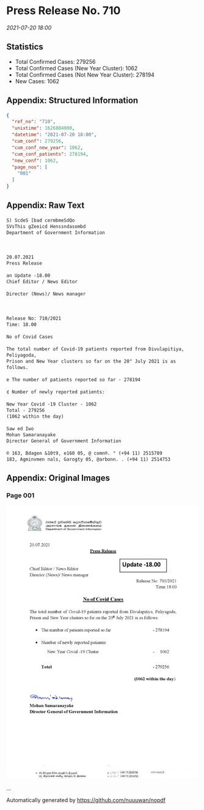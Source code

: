 
# Press Release No. 710
*2021-07-20 18:00*
## Statistics
* Total Confirmed Cases: 279256
* Total Confirmed Cases (New Year Cluster): 1062
* Total Confirmed Cases (Not New Year Cluster): 278194
* New Cases: 1062




## Appendix: Structured Information
```json
{
  "ref_no": "710",
  "unixtime": 1626804000,
  "datetime": "2021-07-20 18:00",
  "cum_conf": 279256,
  "cum_conf_new_year": 1062,
  "cum_conf_patients": 278194,
  "new_conf": 1062,
  "page_nos": [
    "001"
  ]
}
```

## Appendix: Raw Text
```text
S) ScdeS [bad cermbmeSdQo
SVsThis gZeeicd Henssndasombd
Department of Government Information

 

20.07.2021
Press Release

an Update -18.00
Chief Editor / News Editor

Director (News)/ News manager

 

Release No: 710/2021
Time: 18.00

No of Covid Cases

The total number of Covid-19 patients reported from Divulapitiya, Peliyagoda,
Prison and New Year clusters so far on the 20" July 2021 is as follows.

e The number of patients reported so far - 278194

¢ Number of newly reported patients:

New Year Covid -19 Cluster - 1062
Total - 279256
(1062 within the day)

Saw ed Iwo
Mohan Samaranayake
Director General of Government Information

© 163, Bdagen &10t9, e160 05, @ comn®. ° (+94 11) 2515789
183, Agminvmen nals, Garogty 05, @arbonn. . (+94 11) 2514753

```

## Appendix: Original Images

### Page 001

![page_no](https://raw.githubusercontent.com/nuuuwan/nopdf_data/main/nopdf.dgigovlk.ref710.page001.jpeg)
        

...

Automatically generated by https://github.com/nuuuwan/nopdf

    
    